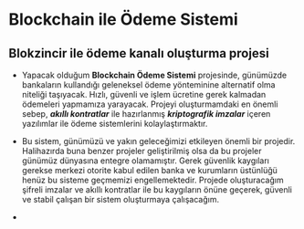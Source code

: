 # Blockchain ile Ödeme Sistemi
## Blokzincir ile ödeme kanalı oluşturma projesi


-  Yapacak olduğum **Blockchain Ödeme Sistemi** projesinde, günümüzde bankaların kullandığı geleneksel ödeme yönteminine alternatif olma niteliği taşıyacak. Hızlı, güvenli ve işlem ücretine gerek kalmadan ödemeleri yapmamıza yarayacak. Projeyi oluşturmamdaki en önemli sebep, **_akıllı kontratlar_** ile hazırlanmış **_kriptografik imzalar_** içeren yazılımlar ile ödeme sistemlerini kolaylaştırmaktır.


-  Bu sistem, günümüzü ve yakın geleceğimizi etkileyen önemli bir projedir. Halihazırda buna benzer projeler geliştirilmiş olsa da bu projeler günümüz dünyasına entegre olamamıştır. Gerek güvenlik kaygıları gerekse merkezi otorite kabul edilen banka ve kurumların üstünlüğü henüz bu sisteme geçmemizi engellemektedir. Projede oluşturacağım şifreli imzalar ve akıllı kontratlar ile bu kaygıların önüne geçerek, güvenli ve stabil çalışan bir sistem oluşturmaya çalışacağım. 


-  

